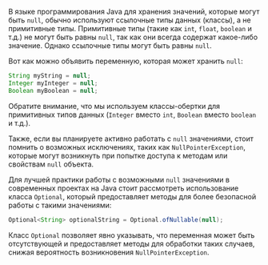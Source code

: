 В языке программирования Java для хранения значений, которые могут быть `null`, обычно используют ссылочные типы данных (классы), а не примитивные типы. Примитивные типы (такие как `int`, `float`, `boolean` и т.д.) не могут быть равны `null`, так как они всегда содержат какое-либо значение. Однако ссылочные типы могут быть равны `null`.

Вот как можно объявить переменную, которая может хранить `null`:

```java
String myString = null;
Integer myInteger = null;
Boolean myBoolean = null;
```

Обратите внимание, что мы используем классы-обертки для примитивных типов данных (`Integer` вместо `int`, `Boolean` вместо `boolean` и т.д.).

Также, если вы планируете активно работать с `null` значениями, стоит помнить о возможных исключениях, таких как `NullPointerException`, которые могут возникнуть при попытке доступа к методам или свойствам `null` объекта.

Для лучшей практики работы с возможными `null` значениями в современных проектах на Java стоит рассмотреть использование класса `Optional`, который предоставляет методы для более безопасной работы с такими значениями:

```java
Optional<String> optionalString = Optional.ofNullable(null);
```

Класс `Optional` позволяет явно указывать, что переменная может быть отсутствующей и предоставляет методы для обработки таких случаев, снижая вероятность возникновения `NullPointerException`.